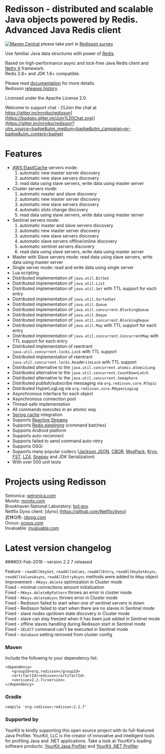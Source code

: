 Redisson - distributed and scalable Java objects powered by Redis. Advanced Java Redis client
====

[![Maven Central](https://img.shields.io/maven-central/v/org.redisson/redisson.svg?style=flat-square)](https://maven-badges.herokuapp.com/maven-central/org.redisson/redisson/) please take part in [Redisson survey](https://ru.surveymonkey.com/r/LP7RG8Q)

Use familiar Java data structures with power of [Redis](http://redis.io).

Based on high-performance async and lock-free Java Redis client and [Netty 4](http://netty.io) framework.  
Redis 2.8+ and JDK 1.6+ compatible.


Please read [documentation](https://github.com/mrniko/redisson/wiki) for more details.  
Redisson [releases history](https://github.com/mrniko/redisson/blob/master/CHANGELOG.md).


Licensed under the Apache License 2.0.

Welcome to support chat - [![Join the chat at https://gitter.im/mrniko/redisson](https://badges.gitter.im/Join%20Chat.svg)](https://gitter.im/mrniko/redisson?utm_source=badge&utm_medium=badge&utm_campaign=pr-badge&utm_content=badge)

Features
================================
* [AWS ElastiCache](https://aws.amazon.com/elasticache/) servers mode:
    1. automatic new master server discovery
    2. automatic new slave servers discovery
    3. read data using slave servers, write data using master server
* Cluster servers mode:
    1. automatic master and slave discovery
    2. automatic new master server discovery
    3. automatic new slave servers discovery
    4. automatic slots change discovery
    5. read data using slave servers, write data using master server
* Sentinel servers mode: 
    1. automatic master and slave servers discovery
    2. automatic new master server discovery
    3. automatic new slave servers discovery
    4. automatic slave servers offline/online discovery  
    5. automatic sentinel servers discovery  
    6. read data using slave servers, write data using master server
* Master with Slave servers mode: read data using slave servers, write data using master server
* Single server mode: read and write data using single server
* Lua scripting  
* Distributed implementation of `java.util.BitSet`  
* Distributed implementation of `java.util.List`  
* Distributed implementation of `java.util.Set` with TTL support for each entry
* Distributed implementation of `java.util.SortedSet`  
* Distributed implementation of `java.util.Queue`  
* Distributed implementation of `java.util.concurrent.BlockingQueue`  
* Distributed implementation of `java.util.Deque`  
* Distributed implementation of `java.util.concurrent.BlockingDeque`  
* Distributed implementation of `java.util.Map` with TTL support for each entry 
* Distributed implementation of `java.util.concurrent.ConcurrentMap` with TTL support for each entry 
* Distributed implementation of reentrant `java.util.concurrent.locks.Lock` with TTL support  
* Distributed implementation of reentrant `java.util.concurrent.locks.ReadWriteLock` with TTL support  
* Distributed alternative to the `java.util.concurrent.atomic.AtomicLong`  
* Distributed alternative to the `java.util.concurrent.CountDownLatch`  
* Distributed alternative to the `java.util.concurrent.Semaphore`  
* Distributed publish/subscribe messaging via `org.redisson.core.RTopic`  
* Distributed HyperLogLog via `org.redisson.core.RHyperLogLog`  
* Asynchronous interface for each object  
* Asynchronous connection pool  
* Thread-safe implementation  
* All commands executes in an atomic way  
* [Spring cache](http://docs.spring.io/spring/docs/current/spring-framework-reference/html/cache.html) integration  
* Supports [Reactive Streams](http://www.reactive-streams.org)
* Supports [Redis pipelining](http://redis.io/topics/pipelining) (command batches)  
* Supports Android platform  
* Supports auto-reconnect  
* Supports failed to send command auto-retry  
* Supports OSGi  
* Supports many popular codecs ([Jackson JSON](https://github.com/FasterXML/jackson), [CBOR](http://cbor.io/), [MsgPack](http://msgpack.org/), [Kryo](https://github.com/EsotericSoftware/kryo), [FST](https://github.com/RuedigerMoeller/fast-serialization), [LZ4](https://github.com/jpountz/lz4-java), [Snappy](https://github.com/xerial/snappy-java) and JDK Serialization)
* With over 500 unit tests  

Projects using Redisson
================================
Setronica: [setronica.com](http://setronica.com/)  
Monits: [monits.com](http://monits.com/)  
Brookhaven National Laboratory: [bnl.gov](http://bnl.gov/)  
Netflix Dyno client: [dyno] (https://github.com/Netflix/dyno)  
武林Q传: [nbrpg.com](http://www.nbrpg.com/)  
Ocous: [ocous.com](http://www.ocous.com/)  
Invaluable: [invaluable.com](http://www.invaluable.com/)

Latest version changelog
=================================
####03-Feb-2016 - version 2.2.7 released  

Feature - `readAllKeySet`, `readAllValues`, `readAllEntry`, `readAllKeySetAsync`, `readAllValuesAsync`, `readAllEntryAsync` methods were added to `RMap` object  
Improvement - `RKeys.delete` optimization in Cluster mode  
Fixed - minimal connections amount initialization  
Fixed - `RKeys.deleteByPattern` throws an error in cluster mode  
Fixed - `RKeys.deleteAsync` throws error in Cluster mode  
Fixed - Redisson failed to start when one of sentinel servers is down  
Fixed - Redisson failed to start when there are no slaves in Sentinel mode  
Fixed - slave nodes up/down state discovery in Cluster mode  
Fixed - slave can stay freezed when it has been just added in Sentinel mode  
Fixed - offline slaves handling during Redisson start in Sentinel mode  
Fixed - `SELECT` command can't be executed in Sentinel mode  
Fixed - `database` setting removed from cluster config  

### Maven 

Include the following to your dependency list:

    <dependency>
       <groupId>org.redisson</groupId>
       <artifactId>redisson</artifactId>
       <version>2.2.7</version>
    </dependency>

### Gradle

    compile 'org.redisson:redisson:2.2.7'

### Supported by

YourKit is kindly supporting this open source project with its full-featured Java Profiler.
YourKit, LLC is the creator of innovative and intelligent tools for profiling
Java and .NET applications. Take a look at YourKit's leading software products:
<a href="http://www.yourkit.com/java/profiler/index.jsp">YourKit Java Profiler</a> and
<a href="http://www.yourkit.com/.net/profiler/index.jsp">YourKit .NET Profiler</a>.
